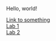 Hello, world!

[Link to something](https://ryanli0.github.io/cse15l-lab-reports/)
<br>
[Lab 1](https://ryanli0.github.io/cse15l-lab-reports/cse15l-lab1.html)
<br>
[Lab 2](https://ryanli0.github.io/cse15l-lab-reports/cse15l-lab2.html)

